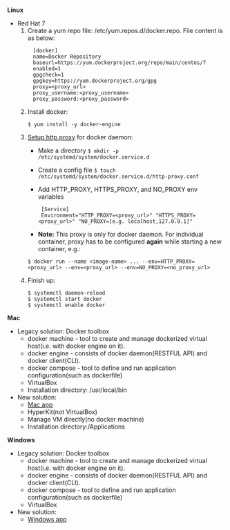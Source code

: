 __Linux__
* Red Hat 7
  1. Create a yum repo file: /etc/yum.repos.d/docker.repo. File content is as below:
  ```
       [docker]  
       name=Docker Repository  
       baseurl=https://yum.dockerproject.org/repo/main/centos/7  
       enabled=1  
       gpgcheck=1  
       gpgkey=https://yum.dockerproject.org/gpg  
       proxy=<proxy_url>  
       proxy_username:<proxy_username>
       proxy_password:<proxy_password>
  ```
  2. Install docker: 
        
       `$ yum install -y docker-engine`
  
  3. [Setup http proxy](https://docs.docker.com/engine/admin/systemd/#http-proxy) for docker daemon:
       
       * Make a directory
         `$ mkdir -p /etc/systemd/system/docker.service.d`
       
       * Create a config file
         `$ touch /etc/systemd/system/docker.service.d/http-proxy.conf`
       
       * Add HTTP_PROXY, HTTPS_PROXY, and NO_PROXY env variables
         ```
          [Service]
          Environment="HTTP_PROXY=<proxy_url>" "HTTPS_PROXY=<proxy_url>" "NO_PROXY=[e.g. localhost,127.0.0.1]"
         ```
         
       * **Note:** This proxy is only for docker daemon. For individual container, proxy has to be configured **again** while starting a new container, e.g.:
       
       `$ docker run --name <image-name> ... --env=HTTP_PROXY=<proxy_url> --env=<proxy_url> --env=NO_PROXY=<no_proxy_url>`
       
  4. Finish up:
   
       `$ systemctl daemon-reload`  
       `$ systemctl start docker`  
       `$ systemctl enable docker` 
  
__Mac__
* Legacy solution: Docker toolbox
  * docker machine - tool to create and manage dockerized virtual host(i.e. with docker engine on it).
  * docker engine - consists of docker daemon(RESTFUL API) and docker client(CLI).
  * docker compose - tool to define and run application configuration(such as dockerfile)
  * VirtualBox
  * Installation directory: /usr/local/bin
* New solution:
  * [Mac app](https://docs.docker.com/docker-for-mac/)
  * HyperKit(not VirtualBox)
  * Manage VM directly(no docker machine)
  * Installation directory:/Applications

__Windows__
* Legacy solution: Docker toolbox
  * docker machine - tool to create and manage dockerized virtual host(i.e. with docker engine on it).
  * docker engine - consists of docker daemon(RESTFUL API) and docker client(CLI).
  * docker compose - tool to define and run application configuration(such as dockerfile)
  * VirtualBox
* New solution:
  * [Windows app](https://docs.docker.com/docker-for-windows/)
